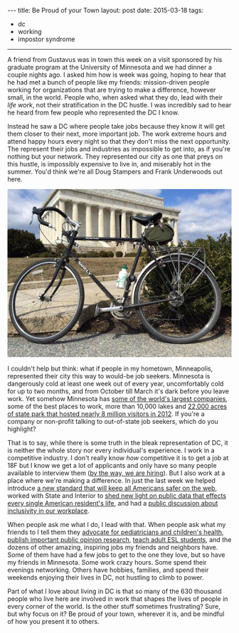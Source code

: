 --- title: Be Proud of your Town 
layout: post 
date: 2015-03-18 
tags: 
- dc 
- working 
- impostor syndrome 
--- 
A friend from Gustavus was in town this week on a visit sponsored by his
graduate program at the University of Minnesota and we had dinner a couple
nights ago. I asked him how is week was going, hoping to hear that he had met a
bunch of people like my friends: mission-driven people working for organizations
that are trying to make a difference, however small, in the world. People who,
when asked what they do, lead with their _life work_, not their stratification
in the DC hustle. I was incredibly sad to hear he heard from few people who
represented the DC I know.

Instead he saw a DC where people take jobs because they know it will get them
closer to their next, more important job. The work extreme hours and attend
happy hours every night so that they don't miss the next opportunity. The
represent their jobs and industries as impossible to get into, as if you're
nothing but your network. They represented our city as one that preys on this
hustle, is impossibly expensive to live in, and miserably hot in the summer.
You'd think we're all Doug Stampers and Frank Underwoods out here.

![Did you know you can ride a bike from DC to Pittsburgh? You can also ride to Annapolis, MD and from there you can ride to Baltimore, and form there you can ride all the way to York, PA. You can do all that starting from the Lincoln Memorial.](/assets/images/bikedc.jpg)

I couldn't help but think: what if people in my hometown, Minneapolis,
represented their city this way to would-be job seekers. Minnesota is
dangerously cold at least one week out of every year, uncomfortably cold for up
to two months, and from October till March it's dark before you leave work. Yet
somehow Minnesota has [some of the world's largest companies][2], some of the
best places to work, more than 10,000 lakes and [22,000 acres of state park that
hosted nearly 8 million visitors in 2012][3]. If you're a company or non-profit
talking to out-of-state job seekers, which do you highlight?

That is to say, while there is some truth in the bleak representation of DC, it
is neither the whole story nor every individual's experience. I work in a
competitive industry. I don't really know _how_ competitive it is to get a job
at 18F but I know we get a lot of applicants and only have so many people
available to interview them ([by the way, we are hiring][1]). But I also work at
a place where we're making a difference. In just the last week we helped
introduce [a new standard that will keep all Americans safer on the web][4],
worked with State and Interior to [shed new light on public data that effects
every single American resident's life][5], and had a [public discussion about
inclusivity in our workplace][6]. 

When people ask me what I do, I lead with that. When people ask what my friends
to I tell them they [advocate for pediatricians and children's health][7],
[publish important public opinion research][8], [teach adult ESL students][9],
and the dozens of other amazing, inspiring jobs my friends and neighbors have.
Some of them have had a few jobs to get to the one they love, but so have my
friends in Minnesota. Some work crazy hours. Some spend their evenings
networking. Others have hobbies, families, and spend their weekends enjoying
their lives in DC, not hustling to climb to power.

Part of what I love about living in DC is that so many of the 630 thousand
people who live here are involved in work that shapes the lives of people in
every corner of the world. Is the other stuff sometimes frustrating? Sure, but
why focus on it? Be proud of your town, wherever it is, and be mindful of how
you present it to others.

[1]: https://18f.gsa.gov/2015/02/25/We-Are-Hiring/
[2]: http://mn.gov/deed/business/locating-minnesota/companies-employers/fortune500.jsp
[3]: http://www.dnr.state.mn.us/faq/mnfacts/state_parks.html
[4]: https://18f.gsa.gov/2015/03/17/for-public-comment-the-https-only-standard/
[5]: https://18f.gsa.gov/2015/03/18/sunshine-week-extractive-industries-transparency-initiative-event/
[6]: https://18f.gsa.gov/2015/03/17/does-18f-pass-the-bechdel-test-for-tech/
[7]: https://www.aap.org/en-us/Pages/Default.aspx
[8]: http://www.pewresearch.org/
[9]: http://www.carlosrosario.org/